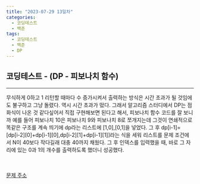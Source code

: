 ```yaml
---
title: "2023-07-29 13일차"
categories:
  - 코딩테스트
  - 백준
tags:
  - 코딩테스트
  - 백준
  - DP
---
```

<h2>코딩테스트 - (DP - 피보나치 함수)</h2>

---
<script src="https://gist.github.com/harimyong/52e5aefbc10732fd3a60f34ca317fb85.js"></script>
<p>무식하게 0하고 1 리턴할 때마다 수 증가시켜서 출력하는 방식은 시간 초과가 될 것임에도 불구하고 그냥 돌렸다. 역시 시간 초과가 떴다. 그래서 알고리즘 스터디에서 DP는 점화식이 나온 것 같다싶어서 직접 구현해보면 된다고 해서, 피보나치 함수 코드를
잘 보니까 예를 들어 피보나치 10은 피보나치 9와 피보나치 8로 쪼개지는데 그것이 연쇄적으로 똑같은 구조를 계속 띄기에 dp라는 리스트에 [1,0],[0,1]을 넣었다. 그 후 dp[i-1]=[dp[i-2][0]+dp[i-1][0],dp[i-2][1]+dp[i-1][1]]라는 식을 세워 리스트를
문제 조건에서 N이 40보다 작다길래 대충 40까지 채웠다. 그 후 인덱스를 입력했을 때, 바로 그 자리에 있는 0과 1의 개수를 출력하도록 했더니 성공했다.</p>
<br><br>
<a href="https://www.acmicpc.net/problem/1003">문제 주소<a>
